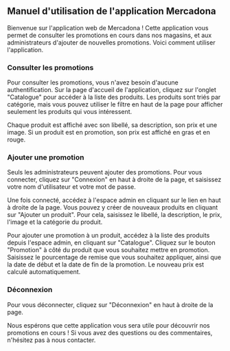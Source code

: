 ## Manuel d'utilisation de l'application Mercadona

Bienvenue sur l'application web de Mercadona ! Cette application vous permet de consulter les promotions en cours dans nos magasins, et aux administrateurs d'ajouter de nouvelles promotions. Voici comment utiliser l'application.

### Consulter les promotions

Pour consulter les promotions, vous n'avez besoin d'aucune authentification. Sur la page d'accueil de l'application, cliquez sur l'onglet "Catalogue" pour accéder à la liste des produits. Les produits sont triés par catégorie, mais vous pouvez utiliser le filtre en haut de la page pour afficher seulement les produits qui vous intéressent.

Chaque produit est affiché avec son libellé, sa description, son prix et une image. Si un produit est en promotion, son prix est affiché en gras et en rouge.

### Ajouter une promotion

Seuls les administrateurs peuvent ajouter des promotions. Pour vous connecter, cliquez sur "Connexion" en haut à droite de la page, et saisissez votre nom d'utilisateur et votre mot de passe.

Une fois connecté, accédez à l'espace admin en cliquant sur le lien en haut à droite de la page. Vous pouvez y créer de nouveaux produits en cliquant sur "Ajouter un produit". Pour cela, saisissez le libellé, la description, le prix, l'image et la catégorie du produit.

Pour ajouter une promotion à un produit, accédez à la liste des produits depuis l'espace admin, en cliquant sur "Catalogue". Cliquez sur le bouton "Promotion" à côté du produit que vous souhaitez mettre en promotion. Saisissez le pourcentage de remise que vous souhaitez appliquer, ainsi que la date de début et la date de fin de la promotion. Le nouveau prix est calculé automatiquement.

### Déconnexion

Pour vous déconnecter, cliquez sur "Déconnexion" en haut à droite de la page.

Nous espérons que cette application vous sera utile pour découvrir nos promotions en cours ! Si vous avez des questions ou des commentaires, n'hésitez pas à nous contacter.
